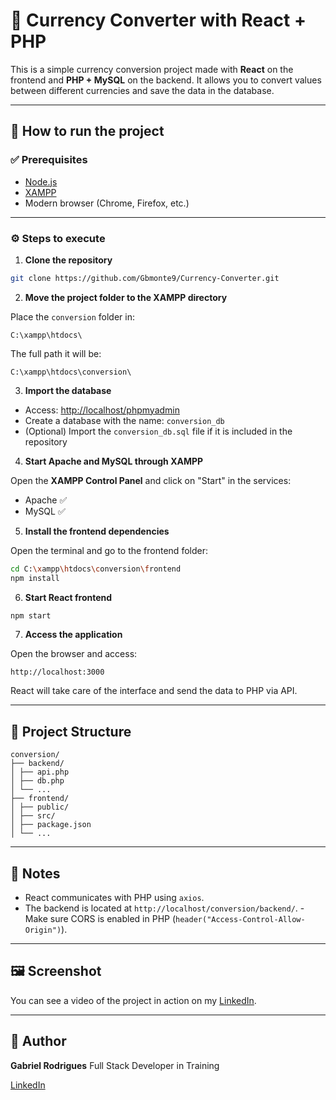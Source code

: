 # 💱 Currency Converter with React + PHP

This is a simple currency conversion project made with **React** on the frontend and **PHP + MySQL** on the backend. It allows you to convert values ​​between different currencies and save the data in the database.

---

## 🚀 How to run the project

### ✅ Prerequisites

- [Node.js](https://nodejs.org/)
- [XAMPP](https://www.apachefriends.org/pt_br/index.html)
- Modern browser (Chrome, Firefox, etc.)

---

### ⚙️ Steps to execute

1. **Clone the repository**

```bash
git clone https://github.com/Gbmonte9/Currency-Converter.git
```

2. **Move the project folder to the XAMPP directory**

Place the `conversion` folder in:

```
C:\xampp\htdocs\
```

The full path it will be:

```
C:\xampp\htdocs\conversion\
```

3. **Import the database**

- Access: [http://localhost/phpmyadmin](http://localhost/phpmyadmin)
- Create a database with the name: `conversion_db`
- (Optional) Import the `conversion_db.sql` file if it is included in the repository

4. **Start Apache and MySQL through XAMPP**

Open the **XAMPP Control Panel** and click on "Start" in the services:

- Apache ✅
- MySQL ✅

5. **Install the frontend dependencies**

Open the terminal and go to the frontend folder:

```bash
cd C:\xampp\htdocs\conversion\frontend
npm install
```

6. **Start React frontend**

```bash
npm start
```

7. **Access the application**

Open the browser and access:

```
http://localhost:3000
```

React will take care of the interface and send the data to PHP via API.

---

## 📁 Project Structure

```
conversion/
├── backend/
│ ├── api.php
│ ├── db.php
│ └── ...
├── frontend/
│ ├── public/
│ ├── src/
│ ├── package.json
│ └── ...
```

---
## 📝 Notes

- React communicates with PHP using `axios`.
- The backend is located at `http://localhost/conversion/backend/`. - Make sure CORS is enabled in PHP (`header("Access-Control-Allow-Origin")`).

---

## 🖼️ Screenshot

You can see a video of the project in action on my [LinkedIn](https://www.linkedin.com/feed/update/urn:li:activity:7319528204002557952/?originTrackingId=GNZ3O40BRbi00irm4bRJwQ%3D%3D).


---

## 👤 Author

**Gabriel Rodrigues**
Full Stack Developer in Training

[LinkedIn](https://www.linkedin.com/in/gabriel-rodrigues-mt/)
